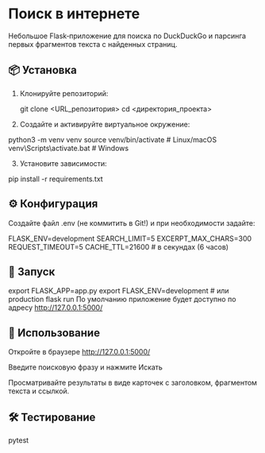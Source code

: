 # Поиск в интернете

Небольшое Flask‑приложение для поиска по DuckDuckGo и парсинга первых фрагментов текста с найденных страниц.

## 📦 Установка

1. Клонируйте репозиторий:
   
   git clone <URL_репозитория>
   cd <директория_проекта>

2. Создайте и активируйте виртуальное окружение:
   
  python3 -m venv venv
  source venv/bin/activate      # Linux/macOS
  venv\Scripts\activate.bat     # Windows

3. Установите зависимости:

  pip install -r requirements.txt

## ⚙️ Конфигурация
Создайте файл .env (не коммитить в Git!) и при необходимости задайте:

  
  FLASK_ENV=development
  SEARCH_LIMIT=5
  EXCERPT_MAX_CHARS=300
  REQUEST_TIMEOUT=5
  CACHE_TTL=21600        # в секундах (6 часов)


## 🚀 Запуск


  
  export FLASK_APP=app.py
  export FLASK_ENV=development    # или production
  flask run
По умолчанию приложение будет доступно по адресу http://127.0.0.1:5000/

## 📝 Использование

Откройте в браузере http://127.0.0.1:5000/

Введите поисковую фразу и нажмите Искать

Просматривайте результаты в виде карточек с заголовком, фрагментом текста и ссылкой.

## 🛠️ Тестирование
  
  pytest
